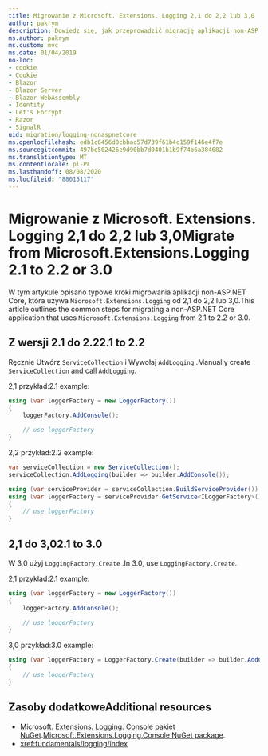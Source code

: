 ```yaml
---
title: Migrowanie z Microsoft. Extensions. Logging 2,1 do 2,2 lub 3,0
author: pakrym
description: Dowiedz się, jak przeprowadzić migrację aplikacji non-ASP.NET Core, która korzysta z Microsoft. Extensions. rejestrowanie z 2,1 do 2,2 lub 3,0.
ms.author: pakrym
ms.custom: mvc
ms.date: 01/04/2019
no-loc:
- cookie
- Cookie
- Blazor
- Blazor Server
- Blazor WebAssembly
- Identity
- Let's Encrypt
- Razor
- SignalR
uid: migration/logging-nonaspnetcore
ms.openlocfilehash: edb1c6456d0cbbac57d739f61b4c159f146e4f7e
ms.sourcegitcommit: 497be502426e9d90bb7d0401b1b9f74b6a384682
ms.translationtype: MT
ms.contentlocale: pl-PL
ms.lasthandoff: 08/08/2020
ms.locfileid: "88015117"
---
```

# <a name="migrate-from-microsoftextensionslogging-21-to-22-or-30"></a><span data-ttu-id="8c6fd-103">Migrowanie z Microsoft. Extensions. Logging 2,1 do 2,2 lub 3,0</span><span class="sxs-lookup"><span data-stu-id="8c6fd-103">Migrate from Microsoft.Extensions.Logging 2.1 to 2.2 or 3.0</span></span>

<span data-ttu-id="8c6fd-104">W tym artykule opisano typowe kroki migrowania aplikacji non-ASP.NET Core, która używa `Microsoft.Extensions.Logging` od 2,1 do 2,2 lub 3,0.</span><span class="sxs-lookup"><span data-stu-id="8c6fd-104">This article outlines the common steps for migrating a non-ASP.NET Core application that uses `Microsoft.Extensions.Logging` from 2.1 to 2.2 or 3.0.</span></span>

## <a name="21-to-22"></a><span data-ttu-id="8c6fd-105">Z wersji 2.1 do 2.2</span><span class="sxs-lookup"><span data-stu-id="8c6fd-105">2.1 to 2.2</span></span>

<span data-ttu-id="8c6fd-106">Ręcznie Utwórz `ServiceCollection` i Wywołaj `AddLogging` .</span><span class="sxs-lookup"><span data-stu-id="8c6fd-106">Manually create `ServiceCollection` and call `AddLogging`.</span></span>

<span data-ttu-id="8c6fd-107">2,1 przykład:</span><span class="sxs-lookup"><span data-stu-id="8c6fd-107">2.1 example:</span></span>

```csharp
using (var loggerFactory = new LoggerFactory())
{
    loggerFactory.AddConsole();

    // use loggerFactory
}
```

<span data-ttu-id="8c6fd-108">2,2 przykład:</span><span class="sxs-lookup"><span data-stu-id="8c6fd-108">2.2 example:</span></span>

```csharp
var serviceCollection = new ServiceCollection();
serviceCollection.AddLogging(builder => builder.AddConsole());

using (var serviceProvider = serviceCollection.BuildServiceProvider())
using (var loggerFactory = serviceProvider.GetService<ILoggerFactory>())
{
    // use loggerFactory
}
```

## <a name="21-to-30"></a><span data-ttu-id="8c6fd-109">2,1 do 3,0</span><span class="sxs-lookup"><span data-stu-id="8c6fd-109">2.1 to 3.0</span></span>

<span data-ttu-id="8c6fd-110">W 3,0 użyj `LoggingFactory.Create` .</span><span class="sxs-lookup"><span data-stu-id="8c6fd-110">In 3.0, use `LoggingFactory.Create`.</span></span>

<span data-ttu-id="8c6fd-111">2,1 przykład:</span><span class="sxs-lookup"><span data-stu-id="8c6fd-111">2.1 example:</span></span>

```csharp
using (var loggerFactory = new LoggerFactory())
{
    loggerFactory.AddConsole();

    // use loggerFactory
}
```

<span data-ttu-id="8c6fd-112">3,0 przykład:</span><span class="sxs-lookup"><span data-stu-id="8c6fd-112">3.0 example:</span></span>

```csharp
using (var loggerFactory = LoggerFactory.Create(builder => builder.AddConsole()))
{
    // use loggerFactory
}
```

## <a name="additional-resources"></a><span data-ttu-id="8c6fd-113">Zasoby dodatkowe</span><span class="sxs-lookup"><span data-stu-id="8c6fd-113">Additional resources</span></span>

* <span data-ttu-id="8c6fd-114">[Microsoft. Extensions. Logging. Console pakiet NuGet](https://www.nuget.org/packages/Microsoft.Extensions.Logging.Console/).</span><span class="sxs-lookup"><span data-stu-id="8c6fd-114">[Microsoft.Extensions.Logging.Console NuGet package](https://www.nuget.org/packages/Microsoft.Extensions.Logging.Console/).</span></span>
* <xref:fundamentals/logging/index>

